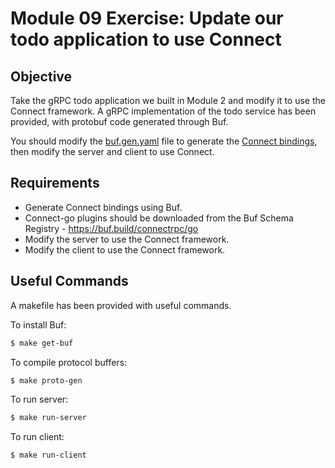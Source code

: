 # Module 09 Exercise: Update our todo application to use Connect

## Objective

Take the gRPC todo application we built in Module 2 and modify it to use the Connect framework. A gRPC implementation of the todo service has been provided, with protobuf code generated through Buf.

You should modify the [buf.gen.yaml](buf.gen.yaml) file to generate the [Connect bindings](https://buf.build/connectrpc/go), then modify the server and client to use Connect.

## Requirements

- Generate Connect bindings using Buf.
- Connect-go plugins should be downloaded from the Buf Schema Registry - https://buf.build/connectrpc/go
- Modify the server to use the Connect framework.
- Modify the client to use the Connect framework.

## Useful Commands

A makefile has been provided with useful commands.

To install Buf:
```bash
$ make get-buf
```

To compile protocol buffers:
```bash
$ make proto-gen
```

To run server:
```bash
$ make run-server
```

To run client:
```bash
$ make run-client
```
